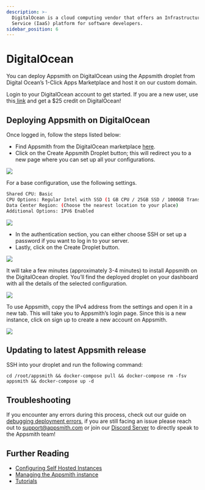```yaml
---
description: >-
  DigitalOcean is a cloud computing vendor that offers an Infrastructure as a
  Service (IaaS) platform for software developers.
sidebar_position: 6
---
```


# DigitalOcean

<VideoEmbed host="youtube" videoId="6fitHGX2G4E" /> 



You can deploy Appsmith on DigitalOcean using the Appsmith droplet from Digital Ocean’s 1-Click Apps Marketplace and host it on our custom domain.

Login to your DigitalOcean account to get started. If you are a new user, use this[ link](https://marketplace.digitalocean.com/apps/appsmith?refcode=469c9f1431e4) and get a $25 credit on DigitalOcean!

## Deploying Appsmith on DigitalOcean

Once logged in, follow the steps listed below:

* Find Appsmith from the DigitalOcean marketplace [here](https://marketplace.digitalocean.com/apps/appsmith).
* Click on the Create Appsmith Droplet button; this will redirect you to a new page where you can set up all your configurations.

![](/img/appsmith\_droplet.gif)

For a base configuration, use the following settings.

```bash
Shared CPU: Basic
CPU Options: Regular Intel with SSD (1 GB CPU / 25GB SSD / 1000GB Transfer )
Data Center Region: (Choose the nearest location to your place)
Additional Options: IPV6 Enabled
```

![](/img/droplet\_config.gif)

* In the authentication section, you can either choose SSH or set up a password if you want to log in to your server.
* Lastly, click on the Create Droplet button.

![](/img/droplet\_password.gif)

It will take a few minutes (approximately 3-4 minutes) to install Appsmith on the DigitalOcean droplet. You’ll find the deployed droplet on your dashboard with all the details of the selected configuration.

![](/img/DO\_dashboard.png)

To use Appsmith, copy the IPv4 address from the settings and open it in a new tab. This will take you to Appsmith’s login page. Since this is a new instance, click on sign up to create a new account on Appsmith.

![](/img/signup\_appsmoith.gif)

## Updating to latest Appsmith release

SSH into your droplet and run the following command:

```
cd /root/appsmith && docker-compose pull && docker-compose rm -fsv appsmith && docker-compose up -d
```

## Troubleshooting

If you encounter any errors during this process, check out our guide on [debugging deployment errors](/help-and-support/troubleshooting-guide/deployment-errors), if you are still facing an issue please reach out to [support@appsmith.com](mailto:support@appsmith.com) or join our [Discord Server](https://discord.com/invite/rBTTVJp) to directly speak to the Appsmith team!

## Further Reading

* [Configuring Self Hosted Instances](../instance-configuration/#configuring-docker-installations)
* [Managing the Appsmith instance](../instance-management/)
* [Tutorials](../../../learning-and-resources/tutorials/)
